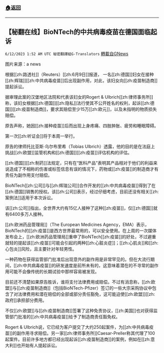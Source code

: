 ###  [:house:返回](README.md)
---


## 【秘翻在线】BioNTech的中共病毒疫苗在德国面临起诉
`6/12/2023 1:52 AM UTC 秘密翻譯組G-Translators` [轉載自GNews](https://gnews.org/articles/1376705)

         

图片来源：a news

根据[[zh:路透社]]（Reuters）[[zh:6月9日]]报道， 一名[[zh:德国]]妇女在接种[[zh:辉瑞]][[zh:中共病毒疫苗]]后出现副作用，对此，该妇女向[[zh:疫苗制造商]]提起诉讼。

据审理此案的汉堡地区法院和代表该妇女的Rogert & Ulbrich[[zh:律师事务所]]称，该妇女根据[[zh:德国]][[zh:隐私]]法行使其不公开姓名的权利，起诉[[zh:德国]][[zh:疫苗制造商]]，要求其赔偿至少15万[[zh:欧元]]，以及未指明的物质损失赔偿。

原告声称，她因[[zh:接种疫苗]]后而出现上身疼痛、四肢肿胀、疲劳和睡眠障碍。

第一次[[zh:听证会]]将于本周一举行。

原告的律师托比亚斯·乌尔布里希（Tobias Ulbrich）透露，他的目的是在法庭上挑战[[zh:欧盟]]监管机构和[[zh:德国]][[zh:疫苗]]评估机构的评估。

[[zh:德国]][[zh:制药]]法规定，只有在“医科产品”表明其产品相对于他们的利益来说造成了不相称的伤害或标签信息有误的情况下，药物或[[zh:疫苗]]的制造商才有责任为副作用支付赔偿。

BioNTech[[zh:公司]]与[[zh:辉瑞公司]]合作开发的[[zh:中共病毒疫苗]]得到了在[[zh:德国]]销售的授权。该[[zh:公司]]表示，经过仔细考虑，目前还没有相关[[zh:案例法]]适用于本次诉讼。

该[[zh:公司]]指出，全世界大约有15亿人接种了这种[[zh:疫苗]]，仅[[zh:德国]]就有6400多万人接种。

[[zh:欧洲药品管理局]]（The European Medicines Agency，EMA）表示，BioNTech的[[zh:疫苗]]是西方世界最常用的，可以安全使用。在上周的一次媒体发布会上，[[zh:欧洲药品管理局]]重申了BioNTech[[zh:疫苗]]的好处，不过避重就轻的提起该[[zh:疫苗]]可能会引起的两种[[zh:心脏炎症]]；[[zh:心肌炎]]和[[zh:心包炎]]风险，且主要针对年轻男性。

一种药物在获得监管部门批准后出现意外的副作用是非常罕见的。但在大流行期间，[[zh:中共病毒疫苗]]的研发速度是前所未有的，这意味着潜在的不寻常的副作用可能不会像传统的长期试验中那样容易被发现。

目前还不清楚如果原告胜诉，谁将支付法律费用或赔偿。不过有消息称，[[zh:欧盟]]与[[zh:疫苗制造商]]（包括BioNTech-Pfizer）签订的一些大宗采购协议中包含了对法律费用和潜在赔偿的全部或部分责任豁免，这可能迫使[[zh:欧盟]][[zh:政府]]承担部分费用。

不仅[[zh:欧盟]]与[[zh:疫苗制造商]]签署了这种免责协议，[[zh:美国]]也对获得监管部门批准的[[zh:中共病毒疫苗]]给予了制造商责任豁免权。

Rogert & Ulbrich说，它已经为客户提交了大约250起案件，为[[zh:中共病毒疫苗]]的副作用寻求赔偿。另一家[[zh:律师事务所]]Caesar-Preller称其代理了100起案件。目前许多地方都已经出现起诉[[zh:疫苗制造商]]的案例，例如在[[zh:意大利]]也开始有人提起诉讼。
